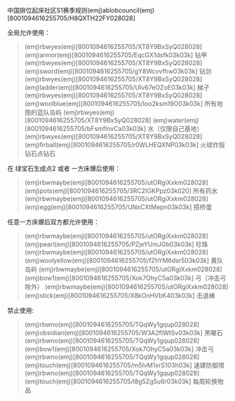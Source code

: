 中国排位起床社区S1赛季规则(emj)ablobcouncil(emj)[8001094616255705/H8QXTH22FY028028]

全局允许使用：
> (emj)rbwyes(emj)[8001094616255705/XT8Y9BxSyQ028028] (emj)armor(emj)[8001094616255705/EqcGX1dsfk03k03k] 钻甲
(emj)rbwyes(emj)[8001094616255705/XT8Y9BxSyQ028028] (emj)sword(emj)[8001094616255705/gY8Wcvvfhw03k03k] 钻剑
(emj)rbwyes(emj)[8001094616255705/XT8Y9BxSyQ028028] (emj)ladder(emj)[8001094616255705/UIv67eOZoE03k03k] 梯子
(emj)rbwyes(emj)[8001094616255705/XT8Y9BxSyQ028028] (emj)woolblue(emj)[8001094616255705/Ioo2ksm19O03k03k] 所有地图的蓝队岛屿
(emj)rbwyes(emj)[8001094616255705/XT8Y9BxSyQ028028] (emj)water(emj)[8001094616255705/bFsmflnvCa03k03k] 水（仅限自己基地）
(emj)rbwyes(emj)[8001094616255705/XT8Y9BxSyQ028028] (emj)firball(emj)[8001094616255705/r0WLHEQXNP03k03k] 火球炸毁钻石点钻石

在 绿宝石生成点2 或者 一方床爆后使用：
> (emj)rbwmaybe(emj)[8001094616255705/utORgiXxkm028028] (emj)pots(emj)[8001094616255705/3RC2IGKPpz03k020] 所有药水
(emj)rbwmaybe(emj)[8001094616255705/utORgiXxkm028028] (emj)egg(emj)[8001094616255705/UNxCXtMepn03k03k] 搭桥蛋

任意一方床爆后双方都允许使用：
> (emj)rbwmaybe(emj)[8001094616255705/utORgiXxkm028028] (emj)pearl(emj)[8001094616255705/PZjeYUmJGb03k03k] 珍珠
(emj)rbwmaybe(emj)[8001094616255705/utORgiXxkm028028] (emj)woolyellow(emj)[8001094616255705/fZhYM6dsr503k03k] 黄队岛屿
(emj)rbwmaybe(emj)[8001094616255705/utORgiXxkm028028] (emj)bow1(emj)[8001094616255705/Xok7OhyC5a03k03k] 弓（冲击弓除外）
(emj)rbwmaybe(emj)[8001094616255705/utORgiXxkm028028] (emj)stick(emj)[8001094616255705/X8kOnHVbK403k03k] 击退棒

禁止使用:
> (emj)rbwno(emj)[8001094616255705/TQqWy1gqup028028] (emj)obsidian(emj)[8001094616255705/W3A2fIWtSv03k03k] 黑曜石
(emj)rbwno(emj)[8001094616255705/TQqWy1gqup028028] (emj)bow1(emj)[8001094616255705/Xok7OhyC5a03k03k] 冲击弓
(emj)rbwno(emj)[8001094616255705/TQqWy1gqup028028] (emj)touch(emj)[8001094616255705/m5IvM1xrS103h03k] 速建防御塔
(emj)rbwno(emj)[8001094616255705/TQqWy1gqup028028] (emj)touch(emj)[8001094616255705/l8g5Zg5u6r03k03k] 每周轮换物品
